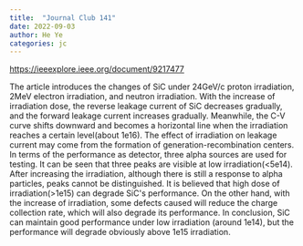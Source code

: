 ```yaml
---
title:  "Journal Club 141"
date: 2022-09-03
author: He Ye
categories: jc
---
```


<https://ieeexplore.ieee.org/document/9217477>

The article introduces the changes of SiC under 24GeV/c proton irradiation, 2MeV electron irradiation, and neutron irradiation.
With the increase of irradiation dose, the reverse leakage current of SiC decreases gradually, and the forward leakage current increases gradually.
Meanwhile, the C-V curve shifts downward and becomes a horizontal line when the irradiation reaches a certain level(about 1e16).
The effect of irradiation on leakage current may come from the formation of generation-recombination centers.
In terms of the performance as detector, three alpha sources are used for testing. 
It can be seen that three peaks are visible at low irradiation(<5e14). 
After increasing the irradiation, although there is still a response to alpha particles, peaks cannot be distinguished. 
It is believed that high dose of irradiation(>1e15) can degrade SiC's performance.
On the other hand, with the increase of irradiation, some defects caused will reduce the charge collection rate, which will also degrade its performance.
In conclusion, SiC can maintain good performance under low irradiation (around 1e14), but the performance will degrade obviously above 1e15 irradiation.
